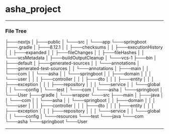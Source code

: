 # asha_project


---
### File Tree

├───nextjs
│   ├───public
│   └───src
│       └───app
└───springboot
    ├───.gradle
    │   ├───8.12.1
    │   │   ├───checksums
    │   │   ├───executionHistory
    │   │   ├───expanded
    │   │   ├───fileChanges
    │   │   ├───fileHashes
    │   │   └───vcsMetadata
    │   ├───buildOutputCleanup
    │   └───vcs-1
    ├───bin
    │   ├───default
    │   ├───generated-sources
    │   │   └───annotations
    │   ├───generated-test-sources
    │   │   └───annotations
    │   ├───main
    │   │   └───com
    │   │       └───asha
    │   │           └───springboot
    │   │               ├───domain
    │   │               │   └───user
    │   │               │       ├───controller
    │   │               │       ├───dto
    │   │               │       ├───entity
    │   │               │       ├───exception
    │   │               │       ├───repository
    │   │               │       └───service
    │   │               └───global
    │   │                   └───config
    │   └───test
    │       └───com
    │           └───asha
    │               └───springboot
    │                   └───User
    ├───gradle
    │   └───wrapper
    └───src
        ├───main
        │   ├───java
        │   │   └───com
        │   │       └───asha
        │   │           └───springboot
        │   │               ├───domain
        │   │               │   └───user
        │   │               │       ├───controller
        │   │               │       ├───dto
        │   │               │       ├───entity
        │   │               │       ├───exception
        │   │               │       ├───repository
        │   │               │       └───service
        │   │               └───global
        │   │                   └───config
        │   └───resources
        └───test
            └───java
                └───com
                    └───asha
                        └───springboot
                            └───User

---

